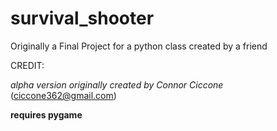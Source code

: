 # survival_shooter
Originally a Final Project for a python class created by a friend

CREDIT:

*alpha version originally created by Connor Ciccone*
 (ciccone362@gmail.com)

**requires pygame**
